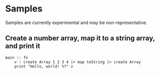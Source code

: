 # Samples

Samples are currently experimental and may be non-representative.

## Create a number array, map it to a string array, and print it

    main :: fn
        v : create Array 1 2 3 4 |> map toString |> create Array
        print "Hello, world! %?" v

